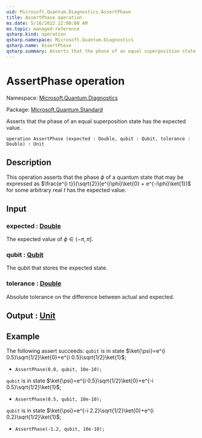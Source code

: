 ```yaml
---
uid: Microsoft.Quantum.Diagnostics.AssertPhase
title: AssertPhase operation
ms.date: 5/16/2022 12:00:00 AM
ms.topic: managed-reference
qsharp.kind: operation
qsharp.namespace: Microsoft.Quantum.Diagnostics
qsharp.name: AssertPhase
qsharp.summary: Asserts that the phase of an equal superposition state has the expected value.
---
```


# AssertPhase operation

Namespace: [Microsoft.Quantum.Diagnostics](xref:Microsoft.Quantum.Diagnostics)

Package: [Microsoft.Quantum.Standard](https://nuget.org/packages/Microsoft.Quantum.Standard)


Asserts that the phase of an equal superposition state has the expected value.

```qsharp
operation AssertPhase (expected : Double, qubit : Qubit, tolerance : Double) : Unit
```


## Description

This operation asserts that the phase $\phi$ of a quantum statethat may be expressed as$\frac{e^{i t}}{\sqrt{2}}(e^{i\phi}\ket{0} + e^{-i\phi}\ket{1})$for some arbitrary real $t$ has the expected value.

## Input

### expected : [Double](xref:microsoft.quantum.qsharp.valueliterals#double-literals)

The expected value of $\phi \in (-\pi,\pi]$.


### qubit : [Qubit](xref:microsoft.quantum.qsharp.valueliterals#qubit-literals)

The qubit that stores the expected state.


### tolerance : [Double](xref:microsoft.quantum.qsharp.valueliterals#double-literals)

Absolute tolerance on the difference between actual and expected.



## Output : [Unit](xref:microsoft.quantum.qsharp.valueliterals#unit-literal)



## Example

The following assert succeeds:`qubit` is in state $\ket{\psi}=e^{i 0.5}\sqrt{1/2}\ket{0}+e^{i 0.5}\sqrt{1/2}\ket{1}$;- `AssertPhase(0.0, qubit, 10e-10);``qubit` is in state $\ket{\psi}=e^{i 0.5}\sqrt{1/2}\ket{0}+e^{-i 0.5}\sqrt{1/2}\ket{1}$;- `AssertPhase(0.5, qubit, 10e-10);``qubit` is in state $\ket{\psi}=e^{-i 2.2}\sqrt{1/2}\ket{0}+e^{i 0.2}\sqrt{1/2}\ket{1}$;- `AssertPhase(-1.2, qubit, 10e-10);`